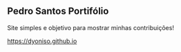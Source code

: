 ## Pedro Santos Portifólio

Site simples e objetivo para mostrar minhas contribuições!

https://dyoniso.github.io
